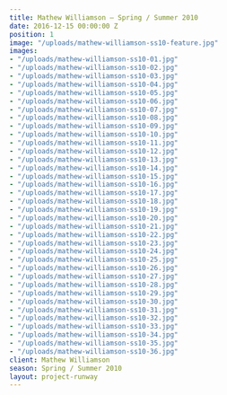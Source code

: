 ```yaml
---
title: Mathew Williamson — Spring / Summer 2010
date: 2016-12-15 00:00:00 Z
position: 1
image: "/uploads/mathew-williamson-ss10-feature.jpg"
images:
- "/uploads/mathew-williamson-ss10-01.jpg"
- "/uploads/mathew-williamson-ss10-02.jpg"
- "/uploads/mathew-williamson-ss10-03.jpg"
- "/uploads/mathew-williamson-ss10-04.jpg"
- "/uploads/mathew-williamson-ss10-05.jpg"
- "/uploads/mathew-williamson-ss10-06.jpg"
- "/uploads/mathew-williamson-ss10-07.jpg"
- "/uploads/mathew-williamson-ss10-08.jpg"
- "/uploads/mathew-williamson-ss10-09.jpg"
- "/uploads/mathew-williamson-ss10-10.jpg"
- "/uploads/mathew-williamson-ss10-11.jpg"
- "/uploads/mathew-williamson-ss10-12.jpg"
- "/uploads/mathew-williamson-ss10-13.jpg"
- "/uploads/mathew-williamson-ss10-14.jpg"
- "/uploads/mathew-williamson-ss10-15.jpg"
- "/uploads/mathew-williamson-ss10-16.jpg"
- "/uploads/mathew-williamson-ss10-17.jpg"
- "/uploads/mathew-williamson-ss10-18.jpg"
- "/uploads/mathew-williamson-ss10-19.jpg"
- "/uploads/mathew-williamson-ss10-20.jpg"
- "/uploads/mathew-williamson-ss10-21.jpg"
- "/uploads/mathew-williamson-ss10-22.jpg"
- "/uploads/mathew-williamson-ss10-23.jpg"
- "/uploads/mathew-williamson-ss10-24.jpg"
- "/uploads/mathew-williamson-ss10-25.jpg"
- "/uploads/mathew-williamson-ss10-26.jpg"
- "/uploads/mathew-williamson-ss10-27.jpg"
- "/uploads/mathew-williamson-ss10-28.jpg"
- "/uploads/mathew-williamson-ss10-29.jpg"
- "/uploads/mathew-williamson-ss10-30.jpg"
- "/uploads/mathew-williamson-ss10-31.jpg"
- "/uploads/mathew-williamson-ss10-32.jpg"
- "/uploads/mathew-williamson-ss10-33.jpg"
- "/uploads/mathew-williamson-ss10-34.jpg"
- "/uploads/mathew-williamson-ss10-35.jpg"
- "/uploads/mathew-williamson-ss10-36.jpg"
client: Mathew Williamson
season: Spring / Summer 2010
layout: project-runway
---
```


